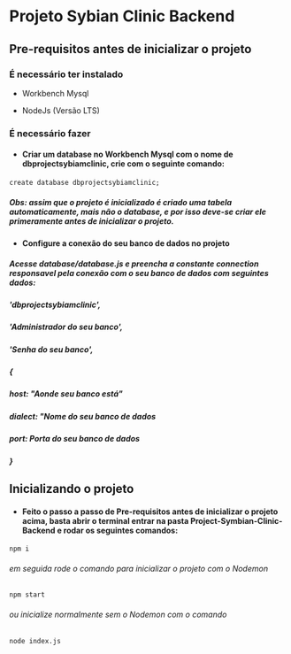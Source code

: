 # Projeto Sybian Clinic Backend

## Pre-requisitos antes de inicializar o projeto

### É necessário ter instalado

- Workbench Mysql

- NodeJs (Versão LTS)

### É necessário fazer

- #### Criar um database no Workbench Mysql com o nome de dbprojectsybiamclinic, crie com o seguinte comando:
```
create database dbprojectsybiamclinic;
```
##### Obs: assim que o projeto é inicializado é criado uma tabela automaticamente, mais não o database, e por isso deve-se criar ele primeramente antes de inicializar o projeto.

- #### Configure a conexão do seu banco de dados no projeto

##### Acesse database/database.js e preencha a constante connection responsavel pela conexão com o seu banco de dados com seguintes dados:

#####       'dbprojectsybiamclinic',
#####        'Administrador do seu banco',
#####       'Senha do seu banco',
##### {
##### host: "Aonde seu banco está"
##### dialect: "Nome do seu banco de dados
##### port: Porta do seu banco de dados
##### }

## Inicializando o projeto

- #### Feito o passo a passo de Pre-requisitos antes de inicializar o projeto acima,  basta abrir o terminal entrar na pasta Project-Symbian-Clinic-Backend e rodar os seguintes comandos:

```
npm i
```
######  em seguida rode o comando para inicializar o projeto com o Nodemon
```
npm start
```
###### ou inicialize normalmente sem o Nodemon com o comando
```
node index.js
```








